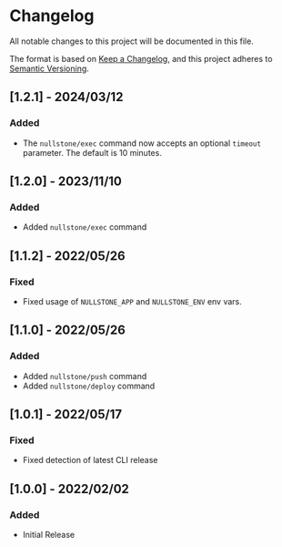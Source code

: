# Changelog
All notable changes to this project will be documented in this file.

The format is based on [Keep a Changelog](https://keepachangelog.com/en/1.0.0/),
and this project adheres to [Semantic Versioning](https://semver.org/spec/v2.0.0.html).

## [1.2.1] - 2024/03/12

### Added
  - The `nullstone/exec` command now accepts an optional `timeout` parameter. The default is 10 minutes.

## [1.2.0] - 2023/11/10

### Added
  - Added `nullstone/exec` command

## [1.1.2] - 2022/05/26

### Fixed
  - Fixed usage of `NULLSTONE_APP` and `NULLSTONE_ENV` env vars.

## [1.1.0] - 2022/05/26

### Added
  - Added `nullstone/push` command
  - Added `nullstone/deploy` command

## [1.0.1] - 2022/05/17

### Fixed
  - Fixed detection of latest CLI release

## [1.0.0] - 2022/02/02

### Added
 - Initial Release
 